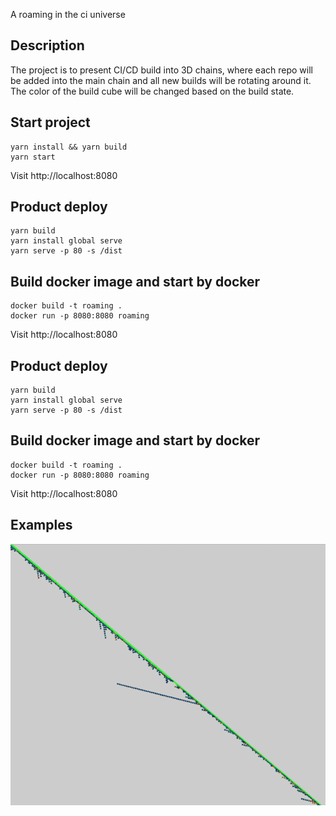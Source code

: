 A roaming in the ci universe

## Description
The project is to present CI/CD build into 3D chains, where each repo will be added into the main chain and all new builds will be rotating around it. 
The color of the build cube will be changed based on the build state.

## Start project
```
yarn install && yarn build 
yarn start
```
Visit http://localhost:8080

## Product deploy
```
yarn build 
yarn install global serve
yarn serve -p 80 -s /dist
```

## Build docker image and start by docker
```
docker build -t roaming .
docker run -p 8080:8080 roaming
```
Visit http://localhost:8080

## Product deploy
```
yarn build 
yarn install global serve
yarn serve -p 80 -s /dist
```

## Build docker image and start by docker
```
docker build -t roaming .
docker run -p 8080:8080 roaming
```
Visit http://localhost:8080

## Examples 
![Running Result](roaming.gif)
